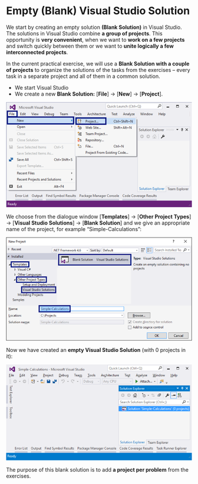 # Empty \(Blank\) Visual Studio Solution

We start by creating an empty solution **\(Blank Solution\)** in Visual Studio. The solutions in Visual Studio combine **a group of projects**. This opportunity is **very convenient**, when we want to **work on a few projects** and switch quickly between them or we want to **unite logically a few interconnected projects**.

In the current practical exercise, we will use a **Blank Solution with a couple of projects** to organize the solutions of the tasks from the exercises – every task in a separate project and all of them in a common solution.

* We start Visual Studio
* We create a new **Blank Solution:** \[**File**\] -&gt; \[**New**\] -&gt; \[**Project**\].

![](/assets/chapter-2-images/00.Blank-solution-01.png)

We choose from the dialogue window \[**Templates**\] -&gt; \[**Other Project Types**\] -&gt; \[**Visual Studio Solutions**\] -&gt; \[**Blank Solution**\] and we give an appropriate name of the project, for example “Simple-Calculations”:

![](/assets/chapter-2-images/00.Blank-solution-02.png)

Now we have created an **empty Visual Studio Solution** \(with 0 projects in it\):

![](/assets/chapter-2-images/00.Blank-solution-03.png)

The purpose of this blank solution is to add **a project per problem** from the exercises.

